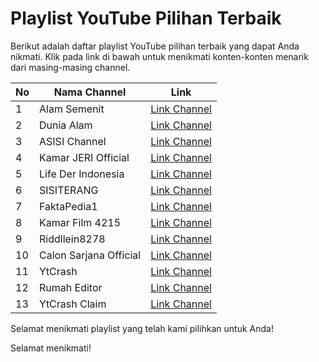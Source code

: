 # Playlist YouTube Pilihan Terbaik

Berikut adalah daftar playlist YouTube pilihan terbaik yang dapat Anda nikmati. Klik pada link di bawah untuk menikmati konten-konten menarik dari masing-masing channel.

| No | Nama Channel | Link |
| --- | ------------ | ---- |
| 1 | Alam Semenit | [Link Channel](https://youtube.com/@AlamSemenit?si=9uIRhVK39xtyATWl) |
| 2 | Dunia Alam | [Link Channel](https://youtube.com/@dunia_alam?si=bWBa03xGlnHPX63Z) |
| 3 | ASISI Channel | [Link Channel](https://youtube.com/@ASISIChannel?si=Mri6ez1RTXsVtR8C) |
| 4 | Kamar JERI Official | [Link Channel](https://youtube.com/@KamarJERI_Official?si=PhmPjdYIiE9K_Fq3) |
| 5 | Life Der Indonesia | [Link Channel](https://youtube.com/@lifederindonesia?si=v8G7l0T7ytOo0yas) |
| 6 | SISITERANG | [Link Channel](https://youtube.com/@SISITERANG?si=lShnrIigE2Y2FFun) |
| 7 | FaktaPedia1 | [Link Channel](https://youtube.com/@FaktaPedia1?si=Q_UHnM8LY6vyW9Q_) |
| 8 | Kamar Film 4215 | [Link Channel](https://youtube.com/@kamarfilm4215?si=U4_lcp8F-iuZjMGg) |
| 9 | Riddllein8278 | [Link Channel](https://youtube.com/@ridddlein8278?si=wvT2K8evVj0L8nMP) |
| 10 | Calon Sarjana Official | [Link Channel](https://youtube.com/@CalonSarjanaOfficial?si=VQ18mr1OLHU_U7tG) |
| 11 | YtCrash | [Link Channel](https://youtube.com/@YtCrash?si=wnEhzXB9sJywlAty) |
| 12 | Rumah Editor | [Link Channel](https://youtube.com/@RumahEditor?si=k6YiQQgZvakR8nRx) |
| 13 | YtCrash Claim | [Link Channel](https://youtube.com/@YtCrashClaims?si=u6DQNB-_JNu0Iu1s) | 

Selamat menikmati playlist yang telah kami pilihkan untuk Anda!

Selamat menikmati!
